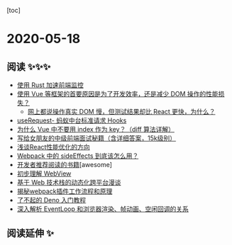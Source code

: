 
[toc]

# 2020-05-18

## 阅读 ✨✨✨

* [使用 Rust 加速前端监控](https://zhuanlan.zhihu.com/p/33352337?utm_source=wechat_session&utm_medium=social&utm_oi=59696429924352)
* [使用 Vue 等框架的首要原因是为了开发效率，还是减少 DOM 操作的性能损失？](https://www.zhihu.com/question/393217673/answer/1213404791?utm_source=wechat_session&utm_medium=social&utm_oi=59696429924352)
  * [网上都说操作真实 DOM 慢，但测试结果却比 React 更快，为什么？](https://www.zhihu.com/question/31809713/answer/53544875)
* [useRequest- 蚂蚁中台标准请求 Hooks](https://zhuanlan.zhihu.com/p/106796295?utm_source=wechat_session&utm_medium=social&utm_oi=59696429924352)
* [为什么 Vue 中不要用 index 作为 key？（diff 算法详解）](https://zhuanlan.zhihu.com/p/124019708?utm_source=wechat_session&utm_medium=social&utm_oi=59696429924352)
* [写给女朋友的中级前端面试秘籍（含详细答案，15k级别）](https://juejin.im/post/5e7af0685188255dcf4a497e?utm_source=wechat_session&utm_medium=social&utm_oi=59696429924352)
* [浅谈React性能优化的方向](https://zhuanlan.zhihu.com/p/74229420?utm_source=wechat_session&utm_medium=social&utm_oi=59696429924352)
* [Webpack 中的 sideEffects 到底该怎么用？](https://zhuanlan.zhihu.com/p/40052192?utm_source=wechat_session&utm_medium=social&utm_oi=59696429924352)
* [开发者推荐阅读的书籍](https://github.com/guanpengchn/awesome-books)[awesome]
* [初步理解 WebView](https://www.ershicimi.com/p/99f4f724bc5543e92ebf084052cacbed)
* [基于 Web 技术栈的动态化跨平台漫谈](https://www.ershicimi.com/p/b121e200133bfcbe173cab61148bcf4d)
* [揭秘webpack插件工作流程和原理](https://www.ershicimi.com/p/895f1f2add40c8b556d3777377cd5799)
* [了不起的 Deno 入门教程](https://www.ershicimi.com/p/7622b7013c2c84166c4f1fcc2f221b58)
* [深入解析 EventLoop 和浏览器渲染、帧动画、空闲回调的关系](https://www.ershicimi.com/p/a9a947784d80ccdf50cb30bd3e627cc6)


## 阅读延伸 ✨
